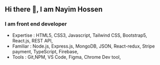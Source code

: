 ## Hi there 👋, I am Nayim Hossen
### I am front end developer

* Expertise : HTML5, CSS3, Javascript, Tailwind CSS, Bootstrap5, React.js, REST
API,
* Familiar : Node.js, Express.js, MongoDB, JSON, React-redux, Stripe payment, TypeScript, Firebase,
* Tools : Git,NPM, VS Code, Figma, Chrome Dev tool, 




